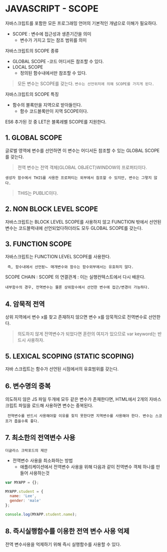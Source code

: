 # JAVASCRIPT - SCOPE
자바스크립트를 포함한 모든 프로그래밍 언어의 기본적인 개념으로 이해가 필요하다.

- SCOPE : 변수에 접근성과 생존기간을 의미
  - 변수가 가지고 있는 참조 범위를 의미

자바스크립트의 SCOPE 종류
  - GLOBAL SCOPE
    -코드 어디서든 참조할 수 있다.
  - LOCAL SCOPE
    - 정의된 함수내에서만 참조할 수 있다.

> 모든 변수는 SCOPE를 갖는다.
`변수는 선언위치에 의해 SCOPE를 가지게 된다.`

자바스크립트의 SCOPE 특징
- 함수의 블록만을 지역으로 받아들인다.
  - 함수 코드블록만이 지역 SCOPE이다.

ES6 추가된 것 중 LET은 블록레벨 SCOPE를 지원한다.

## 1. GLOBAL SCOPE
글로벌 영역에 변수를 선언하면 이 변수는 어디서든 참조할 수 있는 GLOBAL SCOPE를 갖는다.

> 전역 변수는 전역 객체(GLOBAL OBJECT)WINDOW의 프로퍼티이다.

`생성자 함수에서 THIS를 사용한 프로퍼티는 외부에서 참조할 수 있지만, 변수는 그렇지 않다.`
>THIS는 PUBLIC이다.

## 2. NON BLOCK LEVEL SCOPE
자바스크립트는 BLOCK LEVEL SCOPE를 사용하지 않고 FUNCTION 밖에서 선언된 변수는 코드블럭내에 선언되었다하더라도 모두 GLOBAL SCOPE를 갖는다.

## 3. FUNCTION SCOPE
자바스크립트는 FUNCTION LEVEL SCOPE를 사용한다.

` 즉, 함수내에서 선언됟ㄴ 매개변수와 함수는 함수외부에서는 유효하지 않다.`

SCOPE CHAIN : SCOPE 의 연결관계 : 이는 실행컨텍스트에서 다시 배운다.

`내부함수의 경우, 전역변수는 물론 상위함수에서 선언한 변수에 접근/변경이 가능하다.`

## 4. 암묵적 전역
상위 지역에서 변수 x를 찾고 존재하지 않으면 변수 x를 암묵적으로 전역변수로 선언한다.  

> 의도하지 않게 전역변수가 되었다면 혼란의 여지가 있으므로 var keyword는 반드시 사용하자.

## 5. LEXICAL SCOPING (STATIC SCOPING)
자바 스크립트는 함수가 선언된 시점에서의 유효범위를 갖는다.

## 6. 변수명의 중복
의도하지 않은 JS 파일 두개에 모두 같은 변수가 존재한다면, HTML에서 2개의 자바스크립트 파일을 로드해 사용하면 변수는 중복된다.

` 전역변수를 반드시 사용해야할 이유를 찾지 못한다면 지역변수를 사용해야 한다. 변수는 스코프가 좁을수록 좋다.`

## 7. 최소한의 전역변수 사용
`더글라스 크락포드의 제안`
- 전역변수 사용을 최소화하는 방법
  - 애플리케이션에서 전역변수 사용을 위해 다음과 같이 전역변수 객체 하나를 만들어 사용하는것

```javascript
var MYAPP = {};

MYAPP.student = {
  name: 'Lee',
  gender: 'male'
};

console.log(MYAPP.student.name);
```

## 8. 즉시실행함수를 이용한 전역 변수 사용 억제
전역 변수사용을 억제하기 위해 즉시 실행함수를 사용할 수 있다.
